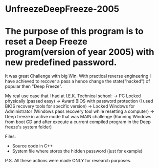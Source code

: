 # UnfreezeDeepFreeze-2005

# The purpose of this program is to reset a Deep Freeze program(version of year 2005) with new predefined password. 

It was great Challenge with big Win. With practical reverse engineering I have achieved to recover a pass a hence change the state("hacked") of popular then "Deep Freeze".

My real use case that I had at I.E.K. Technical school: 
-> PC Locked physically (passed easy)
-> Award BIOS with password protection (I used BIOS recovery tools for specific version)
-> Locked Windows for Administrator (Windows pass recovery tool while resetting a computer) 
-> Deep freeze in active mode that was MAIN challenge (Running Windows from boot CD and after execute a current compiled program in the Deep freeze's system folder) 

Files:
+ Source code in C++
+ System file where stores the hidden password (just for example)

P.S. All these actions were made ONLY for research purposes.
